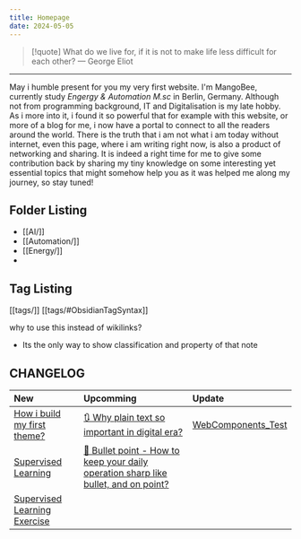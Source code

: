 ```yaml
---
title: Homepage
date: 2024-05-05
---
```


> [!quote] What do we live for, if it is not to make life less difficult for each other?
> — George Eliot

---
May i humble present for you my very first website. I'm MangoBee, currently study *Engergy & Automation M.sc* in Berlin, Germany. Although not from programming background, IT and Digitalisation is my late hobby. As i more into it, i found it so powerful that for example with this website, or more of a blog for me, i now have a portal to connect to all the readers around the world. There is the truth that i am not what i am today without internet, even this page, where i am writing right now, is also a product of networking and sharing. It is indeed a right time for me to give some contribution back by sharing my tiny knowledge on some interesting yet essential topics that might somehow help you as it was helped me along my journey,  so stay tuned!

## Folder Listing
- [[AI/]]
- [[Automation/]]
- [[Energy/]]
- 
## Tag Listing
[[tags/]]
[[tags/#ObsidianTagSyntax]] 

why to use this instead of wikilinks?
- Its the only way to show classification and property of that note
## CHANGELOG
| New                                                           | Upcomming                                                                            | Update   |
| :------------------------------------------------------------ | :----------------------------------------------------------------------------------- | :------- |
| [How i build my first theme?](How%20i%20build%20my%20first%20theme?.md)                               | [🔃 Why plain text so important in digital era?](🔃%20Why%20plain%20text%20so%20important%20in%20digital%20era?.md)                                      | [WebComponents_Test](WebComponents_Test.md) |
| [Supervised Learning](SupervisedLearning_Summary_TuyenPham%5C) | [📅 Bullet point - How to keep your daily operation sharp like bullet, and on point?](📅%20Bullet%20point%20-%20How%20to%20keep%20your%20daily%20operation%20sharp%20like%20bullet,%20and%20on%20point?.md) |          |
| [Supervised Learning Exercise](AI_UB03_TuyenPham_PUB%5C)       |                                                                                      |          |
